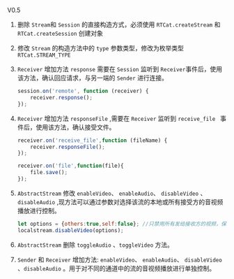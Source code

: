 V0.5

1. 删除 ``Stream``和 ``Session`` 的直接构造方式，必须使用 ``RTCat.createStream`` 和 ``RTCat.createSession`` 创建对象
2. 修改 ``Stream`` 的构造方法中的 ``type`` 参数类型，修改为枚举类型 ``RTCat.STREAM_TYPE``
3. ``Receiver`` 增加方法 ``response`` 需要在 ``Session`` 监听到 ``Receiver``事件后，使用该方法，确认回应请求，与另一端的 ``Sender`` 进行连接。

    ```js
    session.on('remote', function (receiver) {
        receiver.response();
    });
    ```

4. ``Receiver`` 增加方法 ``responseFile`` ,需要在 ``Receiver`` 监听到 ``receive_file `` 事件后，使用该方法，确认接受文件。

    ```js
    receiver.on('receive_file',function (fileName) {
        receiver.responseFile();
    });

    receiver.on('file',function(file){
        file.save();
    });
    ```

5. ``AbstractStream`` 修改 ``enableVideo``、 ``enableAudio``、 ``disableVideo`` 、``disableAudio`` ,现方法可以通过参数对选择该流的本地或所有接受方的音视频播放进行控制。
    ```js
    let options = {others:true,self:false}; //只禁用所有发给接收方的视频，保留本地视频
    localstream.disableVideo(options);
    ```
6. ``AbstractStream`` 删除 ``toggleAudio`` 、``toggleVideo`` 方法。
7. ``Sender`` 和 ``Receiver`` 增加方法: ``enableVideo``、 ``enableAudio``、 ``disableVideo`` 、``disableAudio`` 。用于对不同的通道中的流的音视频播放进行单独控制。